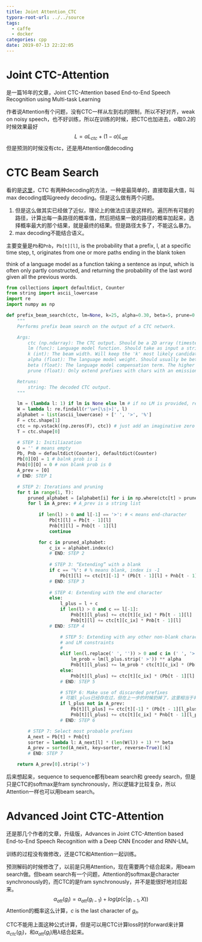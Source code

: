 ```yaml
---
title: Joint Attention_CTC
typora-root-url: ../../source
tags:
  - caffe
  - docker
categories: cpp
date: 2019-07-13 22:22:05
---
```


# Joint CTC-Attention 

是一篇16年的文章，Joint CTC-Attention based End-to-End Speech Recognition using Multi-task Learning

作者说Attention有个问题，没有CTC一样从左到右的限制，所以不好对齐，weak on noisy speech，也不好训练，所以在训练的时候，把CTC也加进去，$\alpha$取0.2的时候效果最好
$$
L=\alpha L_{ctc} + (1-\alpha) L_{att}
$$
但是预测的时候没有ctc，还是用Attention做decoding

# CTC Beam Search

看的是[这里](https://medium.com/corti-ai/ctc-networks-and-language-models-prefix-beam-search-explained-c11d1ee23306)，CTC 有两种decoding的方法，一种是最简单的，直接取最大值，叫max decoding或叫greedy decoding。但是这么做有两个问题。

1. 但是这么做其实已经做了近似，理论上的做法应该是这样的。遍历所有可能的路径，计算出每一条路径的概率值，然后把结果一致的路径的概率加起来，选择概率最大的那个结果，就是最终的结果。但是路径太多了，不能这么暴力。
2. max decoding不能结合语义。

主要变量是`Pb`和`Pnb`，`Pb[t][l]`, is the probability that a prefix, l, at a specific time step, t, originates from one or more paths ending in the blank token

think of a language model as a function taking a sentence as input, which is often only partly constructed, and returning the probability of the last word given all the previous words. 

```python
from collections import defaultdict, Counter
from string import ascii_lowercase
import re
import numpy as np

def prefix_beam_search(ctc, lm=None, k=25, alpha=0.30, beta=5, prune=0.001):
	"""
	Performs prefix beam search on the output of a CTC network.

	Args:
		ctc (np.ndarray): The CTC output. Should be a 2D array (timesteps x alphabet_size)
		lm (func): Language model function. Should take as input a string and output a probability.
		k (int): The beam width. Will keep the 'k' most likely candidates at each timestep.
		alpha (float): The language model weight. Should usually be between 0 and 1.
		beta (float): The language model compensation term. The higher the 'alpha', the higher the 'beta'.
		prune (float): Only extend prefixes with chars with an emission probability higher than 'prune'.

	Retruns:
		string: The decoded CTC output.
	"""

	lm = (lambda l: 1) if lm is None else lm # if no LM is provided, return 1
	W = lambda l: re.findall(r'\w+[\s|>]', l)
	alphabet = list(ascii_lowercase) + [' ', '>', '%']
	F = ctc.shape[1]
	ctc = np.vstack((np.zeros(F), ctc)) # just add an imaginative zero'th step 
	T = ctc.shape[0]

	# STEP 1: Initiliazation
	O = '' # means empty
	Pb, Pnb = defaultdict(Counter), defaultdict(Counter)
	Pb[0][O] = 1 # balnk prob is 1
	Pnb[0][O] = 0 # non blank prob is 0
	A_prev = [O]
	# END: STEP 1

	# STEP 2: Iterations and pruning
	for t in range(1, T):
		pruned_alphabet = [alphabet[i] for i in np.where(ctc[t] > prune)[0]]
		for l in A_prev: # A_prev is a string list
            
			if len(l) > 0 and l[-1] == '>': # < means end-character
				Pb[t][l] = Pb[t - 1][l]
				Pnb[t][l] = Pnb[t - 1][l]
				continue  

			for c in pruned_alphabet:
				c_ix = alphabet.index(c)
				# END: STEP 2
				
				# STEP 3: “Extending” with a blank
				if c == '%': # % means blank, index is -1
					Pb[t][l] += ctc[t][-1] * (Pb[t - 1][l] + Pnb[t - 1][l])
				# END: STEP 3
				
				# STEP 4: Extending with the end character
				else:
					l_plus = l + c
					if len(l) > 0 and c == l[-1]:
						Pnb[t][l_plus] += ctc[t][c_ix] * Pb[t - 1][l]
						Pnb[t][l] += ctc[t][c_ix] * Pnb[t - 1][l]
				# END: STEP 4

					# STEP 5: Extending with any other non-blank character 
                    # and LM constraints
                    #
					elif len(l.replace(' ', '')) > 0 and c in (' ', '>'):
						lm_prob = lm(l_plus.strip(' >')) ** alpha
						Pnb[t][l_plus] += lm_prob * ctc[t][c_ix] * (Pb[t - 1][l] + Pnb[t - 1][l])
					else:
						Pnb[t][l_plus] += ctc[t][c_ix] * (Pb[t - 1][l] + Pnb[t - 1][l])
					# END: STEP 5

					# STEP 6: Make use of discarded prefixes
                    # 可能l_plus已经存在过，但在上一步的时候扔掉了，这里相当于补回来
					if l_plus not in A_prev:
						Pb[t][l_plus] += ctc[t][-1] * (Pb[t - 1][l_plus] + Pnb[t - 1][l_plus])
						Pnb[t][l_plus] += ctc[t][c_ix] * Pnb[t - 1][l_plus]
					# END: STEP 6

		# STEP 7: Select most probable prefixes
		A_next = Pb[t] + Pnb[t]
		sorter = lambda l: A_next[l] * (len(W(l)) + 1) ** beta
		A_prev = sorted(A_next, key=sorter, reverse=True)[:k]
		# END: STEP 7

	return A_prev[0].strip('>')
```

后来想起来，sequence to sequence都有beam search和 greedy search，但是只是CTC的softmax是fram synchronously，所以逻辑才比较复杂，所以Attention一样也可以用beam search。

# Advanced Joint CTC-Attention

还是那几个作者的文章，升级版，Advances in Joint CTC-Attention based End-to-End Speech Recognition with a Deep CNN Encoder and RNN-LM。

训练的过程没有做修改，还是CTC和Attention一起训练。

预测解码的时候修改了，以前是只用Attention，现在需要两个结合起来，用beam search做。但beam search有一个问题，Attention的softmax是character synchronously的，而CTC的是fram synchronously，并不是能很好地对应起来。
$$
\alpha_{att}(g_l)=\alpha_{att}(g_{l-1})+log(p(c|g_{l-1},X))
$$
Attention的概率这么计算，$c$ is the last character of $g_l$。

CTC不能用上面这种公式计算，但是可以用CTC计算loss时的forward来计算$\alpha_{ctc}(g_l)$，和$\alpha_{att}(g_l)$用$\lambda$结合起来。